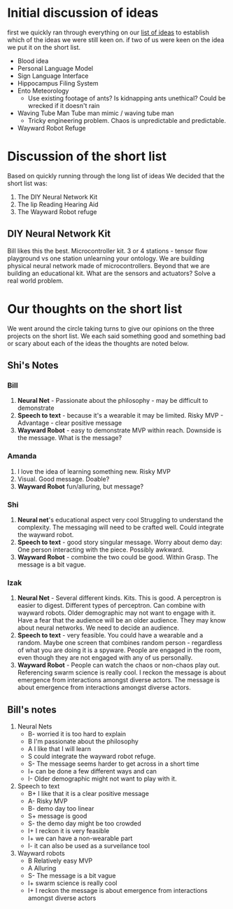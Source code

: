 # Initial discussion of ideas
first we quickly ran through everything on our [list of ideas](Group_Build_Design_Criteria.md) to establish which of the ideas we were still keen on. if two of us were keen on the idea we put it on the short list.
 - Blood idea
 - Personal Language Model
 - Sign Language Interface
 - Hippocampus Filing System
 - Ento Meteorology
    - Use existing footage of ants?  Is kidnapping ants unethical?  Could be wrecked if it doesn't rain
 - Waving Tube Man Tube man mimic / waving tube man
    - Tricky engineering problem. Chaos is unpredictable and predictable.
 - Wayward Robot Refuge		

# Discussion of the short list 
Based on quickly running through the long list of ideas We decided that the short list was:
1. The DIY Neural Network Kit
2. The lip Reading Hearing Aid
3. The Wayward Robot refuge

## DIY Neural Network Kit 		
Bill likes this the best. Microcontroller kit.  3 or 4 stations - tensor flow playground vs one station unlearning your ontology. We are building physical neural network made of microcontrollers. 
Beyond that we are building an educational kit.  What are the sensors and actuators?  Solve a real world problem.  

# Our thoughts on the short list
We went around the circle taking turns to give our opinions on the three projects on the short list. We each said something good and something bad or scary about each of the ideas the thoughts are noted below.

## Shi's Notes

### Bill
 1.  **Neural Net** - Passionate about the philosophy - may be difficult to demonstrate
 2.  **Speech to text** - because it's a wearable it may be limited.  Risky MVP - Advantage - clear positive message
 3.  **Wayward Robot** - easy to demonstrate MVP within reach. Downside is the message.  What is the message? 

### Amanda
 1.	I love the idea of learning something new.  Risky MVP 
 2.	Visual.  Good message.  Doable?
 3.	**Wayward Robot** fun/alluring, but message?
 
### Shi
 1.	**Neural net**'s educational aspect very cool  Struggling to understand the complexity.  The messaging will need to be crafted well.  Could integrate the wayward robot.
 2. **Speech to text** - good story singular message.  Worry about demo day:  One person interacting with the piece.  Possibly awkward.
 3. **Wayward Robot** - combine the two could be good.  Within Grasp.  The message is a bit vague.

### Izak
 1. **Neural Net** - Several different kinds.  Kits.  This is good.  A perceptron is easier to digest.  Different types of perceptron.  Can combine with wayward robots.  Older demographic may not want to engage with it. Have a fear that the audience will be an older audience.  They may know about neural networks.  We need to decide an audience.
 2. **Speech to text** - very feasible.  You could have a wearable and a random.  Maybe one screen that combines random person - regardless of what you are doing it is a spyware.   People are engaged in the room, even though they are not engaged with any of us personally.
 3. **Wayward Robot** - People can watch the chaos or non-chaos play out.  Referencing swarm science is really cool.  I reckon the message is about emergence from interactions amongst diverse actors.  The message is about emergence from interactions amongst diverse actors.

## Bill's notes
1. Neural Nets
    - B- worried it is too hard to explain
    - B I'm passionate about the philosophy
    - A I like that I will learn
    - S could integrate the wayward robot refuge.
    - S- The message seems harder to get across in a short time
    - I+ can be done a few different ways and can 
    - I- Older demographic might not want to play with it. 
2. Speech to text
    - B+ I like that it is a clear positive message
    - A- Risky MVP
    - B- demo day too linear
    - S+ message is good
    - S- the demo day might be too crowded
    - I+ I reckon it is very feasible
    - I+ we can have a non-wearable part
    - I- it can also be used as a surveilance tool
3. Wayward robots
    - B Relatively easy MVP
    - A Alluring
    - S- The message is a bit vague
    - I+ swarm science is really cool
    - I+ I reckon the message is about emergence from interactions amongst diverse actors
